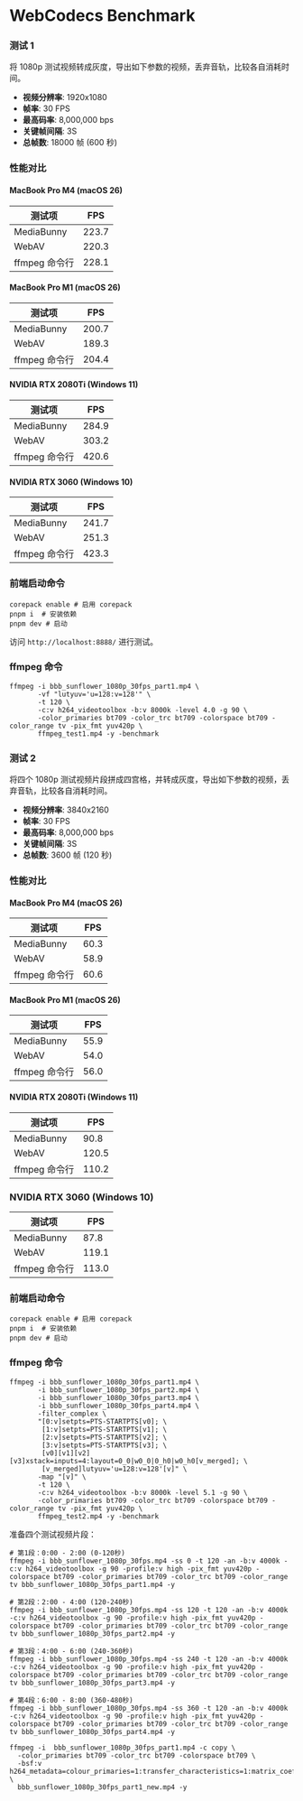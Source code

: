 # WebCodecs Benchmark

### 测试 1

将 1080p 测试视频转成灰度，导出如下参数的视频，丢弃音轨，比较各自消耗时间。

- **视频分辨率**: 1920x1080
- **帧率**: 30 FPS
- **最高码率**: 8,000,000 bps
- **关键帧间隔**: 3S
- **总帧数**: 18000 帧 (600 秒)

### 性能对比

#### MacBook Pro M4 (macOS 26)

| 测试项        | FPS   |
| ------------- | ----- |
| MediaBunny    | 223.7 |
| WebAV         | 220.3 |
| ffmpeg 命令行 | 228.1 |

#### MacBook Pro M1 (macOS 26)

| 测试项        | FPS   |
| ------------- | ----- |
| MediaBunny    | 200.7 |
| WebAV         | 189.3 |
| ffmpeg 命令行 | 204.4 |

#### NVIDIA RTX 2080Ti (Windows 11)

| 测试项        | FPS   |
| ------------- | ----- |
| MediaBunny    | 284.9 |
| WebAV         | 303.2 |
| ffmpeg 命令行 | 420.6 |

#### NVIDIA RTX 3060 (Windows 10)

| 测试项        | FPS   |
| ------------- | ----- |
| MediaBunny    | 241.7 |
| WebAV         | 251.3 |
| ffmpeg 命令行 | 423.3 |

### 前端启动命令

```
corepack enable # 启用 corepack
pnpm i  # 安装依赖
pnpm dev # 启动
```

访问 `http://localhost:8888/` 进行测试。

### ffmpeg 命令

```
ffmpeg -i bbb_sunflower_1080p_30fps_part1.mp4 \
       -vf "lutyuv='u=128:v=128'" \
       -t 120 \
       -c:v h264_videotoolbox -b:v 8000k -level 4.0 -g 90 \
       -color_primaries bt709 -color_trc bt709 -colorspace bt709 -color_range tv -pix_fmt yuv420p \
       ffmpeg_test1.mp4 -y -benchmark
```

### 测试 2

将四个 1080p 测试视频片段拼成四宫格，并转成灰度，导出如下参数的视频，丢弃音轨，比较各自消耗时间。

- **视频分辨率**: 3840x2160
- **帧率**: 30 FPS
- **最高码率**: 8,000,000 bps
- **关键帧间隔**: 3S
- **总帧数**: 3600 帧 (120 秒)

### 性能对比

#### MacBook Pro M4 (macOS 26)

| 测试项        | FPS  |
| ------------- | ---- |
| MediaBunny    | 60.3 |
| WebAV         | 58.9 |
| ffmpeg 命令行 | 60.6 |

#### MacBook Pro M1 (macOS 26)

| 测试项        | FPS  |
| ------------- | ---- |
| MediaBunny    | 55.9 |
| WebAV         | 54.0 |
| ffmpeg 命令行 | 56.0 |

#### NVIDIA RTX 2080Ti (Windows 11)

| 测试项        | FPS   |
| ------------- | ----- |
| MediaBunny    | 90.8  |
| WebAV         | 120.5 |
| ffmpeg 命令行 | 110.2 |

### NVIDIA RTX 3060 (Windows 10)

| 测试项        | FPS   |
| ------------- | ----- |
| MediaBunny    | 87.8  |
| WebAV         | 119.1 |
| ffmpeg 命令行 | 113.0 |

### 前端启动命令

```
corepack enable # 启用 corepack
pnpm i  # 安装依赖
pnpm dev # 启动
```

### ffmpeg 命令

```
ffmpeg -i bbb_sunflower_1080p_30fps_part1.mp4 \
       -i bbb_sunflower_1080p_30fps_part2.mp4 \
       -i bbb_sunflower_1080p_30fps_part3.mp4 \
       -i bbb_sunflower_1080p_30fps_part4.mp4 \
       -filter_complex \
       "[0:v]setpts=PTS-STARTPTS[v0]; \
        [1:v]setpts=PTS-STARTPTS[v1]; \
        [2:v]setpts=PTS-STARTPTS[v2]; \
        [3:v]setpts=PTS-STARTPTS[v3]; \
        [v0][v1][v2][v3]xstack=inputs=4:layout=0_0|w0_0|0_h0|w0_h0[v_merged]; \
        [v_merged]lutyuv='u=128:v=128'[v]" \
       -map "[v]" \
       -t 120 \
       -c:v h264_videotoolbox -b:v 8000k -level 5.1 -g 90 \
       -color_primaries bt709 -color_trc bt709 -colorspace bt709 -color_range tv -pix_fmt yuv420p \
       ffmpeg_test2.mp4 -y -benchmark
```

准备四个测试视频片段：

```
# 第1段：0:00 - 2:00 (0-120秒)
ffmpeg -i bbb_sunflower_1080p_30fps.mp4 -ss 0 -t 120 -an -b:v 4000k -c:v h264_videotoolbox -g 90 -profile:v high -pix_fmt yuv420p -colorspace bt709 -color_primaries bt709 -color_trc bt709 -color_range tv bbb_sunflower_1080p_30fps_part1.mp4 -y

# 第2段：2:00 - 4:00 (120-240秒)
ffmpeg -i bbb_sunflower_1080p_30fps.mp4 -ss 120 -t 120 -an -b:v 4000k -c:v h264_videotoolbox -g 90 -profile:v high -pix_fmt yuv420p -colorspace bt709 -color_primaries bt709 -color_trc bt709 -color_range tv bbb_sunflower_1080p_30fps_part2.mp4 -y

# 第3段：4:00 - 6:00 (240-360秒)
ffmpeg -i bbb_sunflower_1080p_30fps.mp4 -ss 240 -t 120 -an -b:v 4000k -c:v h264_videotoolbox -g 90 -profile:v high -pix_fmt yuv420p -colorspace bt709 -color_primaries bt709 -color_trc bt709 -color_range tv bbb_sunflower_1080p_30fps_part3.mp4 -y

# 第4段：6:00 - 8:00 (360-480秒)
ffmpeg -i bbb_sunflower_1080p_30fps.mp4 -ss 360 -t 120 -an -b:v 4000k -c:v h264_videotoolbox -g 90 -profile:v high -pix_fmt yuv420p -colorspace bt709 -color_primaries bt709 -color_trc bt709 -color_range tv bbb_sunflower_1080p_30fps_part4.mp4 -y
```

```
ffmpeg -i  bbb_sunflower_1080p_30fps_part1.mp4 -c copy \
  -color_primaries bt709 -color_trc bt709 -colorspace bt709 \
  -bsf:v h264_metadata=colour_primaries=1:transfer_characteristics=1:matrix_coefficients=1 \
  bbb_sunflower_1080p_30fps_part1_new.mp4 -y
```
